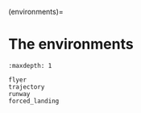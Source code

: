 (environments)=

# The environments

```{toctree}
:maxdepth: 1

flyer
trajectory
runway
forced_landing

```
